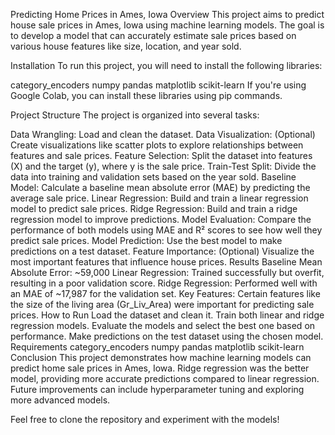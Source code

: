 
Predicting Home Prices in Ames, Iowa
Overview
This project aims to predict house sale prices in Ames, Iowa using machine learning models. The goal is to develop a model that can accurately estimate sale prices based on various house features like size, location, and year sold.

Installation
To run this project, you will need to install the following libraries:

category_encoders
numpy
pandas
matplotlib
scikit-learn
If you're using Google Colab, you can install these libraries using pip commands.

Project Structure
The project is organized into several tasks:

Data Wrangling: Load and clean the dataset.
Data Visualization: (Optional) Create visualizations like scatter plots to explore relationships between features and sale prices.
Feature Selection: Split the dataset into features (X) and the target (y), where y is the sale price.
Train-Test Split: Divide the data into training and validation sets based on the year sold.
Baseline Model: Calculate a baseline mean absolute error (MAE) by predicting the average sale price.
Linear Regression: Build and train a linear regression model to predict sale prices.
Ridge Regression: Build and train a ridge regression model to improve predictions.
Model Evaluation: Compare the performance of both models using MAE and R² scores to see how well they predict sale prices.
Model Prediction: Use the best model to make predictions on a test dataset.
Feature Importance: (Optional) Visualize the most important features that influence house prices.
Results
Baseline Mean Absolute Error: ~59,000
Linear Regression: Trained successfully but overfit, resulting in a poor validation score.
Ridge Regression: Performed well with an MAE of ~17,987 for the validation set.
Key Features: Certain features like the size of the living area (Gr_Liv_Area) were important for predicting sale prices.
How to Run
Load the dataset and clean it.
Train both linear and ridge regression models.
Evaluate the models and select the best one based on performance.
Make predictions on the test dataset using the chosen model.
Requirements
category_encoders
numpy
pandas
matplotlib
scikit-learn
Conclusion
This project demonstrates how machine learning models can predict home sale prices in Ames, Iowa. Ridge regression was the better model, providing more accurate predictions compared to linear regression. Future improvements can include hyperparameter tuning and exploring more advanced models.

Feel free to clone the repository and experiment with the models!

